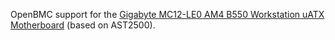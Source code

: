 OpenBMC support for the [Gigabyte MC12-LE0 AM4 B550 Workstation uATX Motherboard](https://www.gigabyte.com/Enterprise/Server-Motherboard/MC12-LE0-rev-1x) (based on AST2500).
